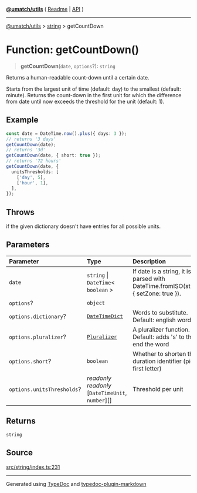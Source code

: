 [**@umatch/utils**](../../README.md) ( [Readme](../../README.md) \| [API](../../API.md) )

---

[@umatch/utils](../../API.md) > [string](../README.md) > getCountDown

# Function: getCountDown()

> **getCountDown**(`date`, `options`?): `string`

Returns a human-readable count-down until a certain date.

Starts from the largest unit of time (default: day) to the
smallest (default: minute). Returns the count-down in the
first unit for which the difference from date until now
exceeds the threshold for the unit (default: 1).

## Example

```ts
const date = DateTime.now().plus({ days: 3 });
// returns '3 days'
getCountDown(date);
// returns '3d'
getCountDown(date, { short: true });
// returns '72 hours'
getCountDown(date, {
  unitsThresholds: [
    ['day', 5],
    ['hour', 1],
  ],
});
```

## Throws

if the given dictionary doesn't have entries for all possible units.

## Parameters

| Parameter                  | Type                                                         | Description                                                                         |
| :------------------------- | :----------------------------------------------------------- | :---------------------------------------------------------------------------------- |
| `date`                     | `string` \| `DateTime`\< `boolean` \>                        | If date is a string, it is parsed with DateTime.fromISO(string, { setZone: true }). |
| `options`?                 | `object`                                                     |                                                                                     |
| `options.dictionary`?      | [`DateTimeDict`](../type-aliases/type-alias.DateTimeDict.md) | Words to substitute. Default: english words                                         |
| `options.pluralizer`?      | [`Pluralizer`](../type-aliases/type-alias.Pluralizer.md)     | A pluralizer function. Default: adds 's' to the end the word                        |
| `options.short`?           | `boolean`                                                    | Whether to shorten the duration identifier (pick first letter)                      |
| `options.unitsThresholds`? | _readonly_ _readonly_ [`DateTimeUnit`, `number`][]           | Threshold per unit                                                                  |

## Returns

`string`

## Source

[src/string/index.ts:231](https://github.com/umatch-oficial/utils/blob/fe3e40a/src/string/index.ts#L231)

---

Generated using [TypeDoc](https://typedoc.org/) and [typedoc-plugin-markdown](https://www.npmjs.com/package/typedoc-plugin-markdown)
